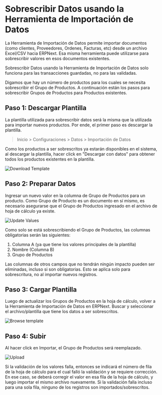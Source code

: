 <!-- add-breadcrumbs -->
# Sobrescribir Datos usando la Herramienta de Importación de Datos

La Herramienta de Importación de Datos permite importar documentos (como clientes, Proveedores, Ordenes, Facturas, etc) desde un archivo Excel/CSV hacia ERPNext. Esa misma herramienta puede utilizarse para sobrescribir valores en esos documentos existentes. 

Sobrescribir Datos usando la Herramienta de Importación de Datos solo funciona para las transacciones guardadas, no para las validadas. 

Digamos que hay un número de productos para los cuales se necesita sobrescribir el Grupo de Productos. A continuación están los pasos para sobrescribir Grupos de Productos para Productos existentes. 

## Paso 1: Descargar Plantilla

La plantilla utilizada para sobrescribir datos será la misma que la utilizada para importar nuevos productos. Por ende, el primer paso es descargar la plantilla.

> Inicio >  Configuraciones  > Datos > Importación de Datos

Como los productos a ser sobrescritos ya estarán disponibles en el sistema, al descargar la plantilla, hacer click en "Descargar con datos" para obtener todos los productos existentes en la plantilla. 

<img alt="Download Template" class="screenshot" src="{{docs_base_url}}/assets/img/articles/overwrite-1.gif">
    
## Paso 2: Preparar Datos

Ingresar un nuevo valor en la columna de Grupo de Productos para un producto. Como Grupo de Producto es un documento en sí mismo, es necesario asegurarse que el Grupo de Productos ingresado en el archivo de hoja de cálculo ya existe. 

<img alt="Update Values" class="screenshot" src="{{docs_base_url}}/assets/img/articles/overwrite-2.png">

Como solo se está sobrescribiendo el Grupo de Productos, las columnas obligatorias serán las siguientes: 

1. Columna A (ya que tiene los valores principales de la plantilla)
1. Nombre (Columna B)
1. Grupo de Productos

Las columnas de otros campos que no tendrán ningún impacto pueden ser eliminadas, incluso si son obligatorias. Esto se aplica solo para sobrescritura, no al importar nuevos registros. 

## Paso 3: Cargar Plantilla

Luego de actualizar los Grupos de Productos en la hoja de cálculo, volver a la Herramienta de Importación de Datos en ERPNext. Buscar y seleccionar el archivo/plantilla que tiene los datos a ser sobrescritos.

<img alt="Browse template" class="screenshot" src="{{docs_base_url}}/assets/img/articles/overwrite-3.gif">

## Paso 4: Subir

Al hacer click en Importar, el Grupo de Productos será reemplazado.

<img alt="Upload" class="screenshot" src="{{docs_base_url}}/assets/img/articles/overwrite-4.png">

Si la validación de los valores falla, entonces se indicará el número de fila de la hoja de cálculo para el cual falló la validación y se requiere corrección. En ese caso, se deberá corregir el valor en esa fila de la hoja de cálculo, y luego importar el mismo archivo nuevamente. Si la validación falla incluso para una sola fila, ninguno de los registros son importados/sobrescritos. 

<!-- markdown -->
